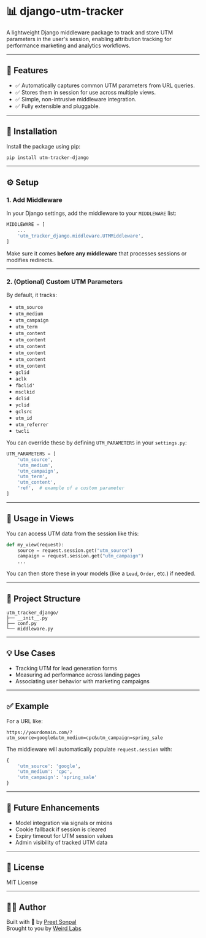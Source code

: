 # 📊 django-utm-tracker

A lightweight Django middleware package to track and store UTM parameters in the user's session, enabling attribution tracking for performance marketing and analytics workflows.

---

## 🚀 Features

- ✅ Automatically captures common UTM parameters from URL queries.
- ✅ Stores them in session for use across multiple views.
- ✅ Simple, non-intrusive middleware integration.
- ✅ Fully extensible and pluggable.

---

## 🔧 Installation

Install the package using pip:

```bash
pip install utm-tracker-django
```

---

## ⚙️ Setup

### 1. Add Middleware

In your Django settings, add the middleware to your `MIDDLEWARE` list:

```python
MIDDLEWARE = [
    ...
    'utm_tracker_django.middleware.UTMMiddleware',
]
```

Make sure it comes **before any middleware** that processes sessions or modifies redirects.

---

### 2. (Optional) Custom UTM Parameters

By default, it tracks:

- `utm_source`
- `utm_medium`
- `utm_campaign`
- `utm_term`
- `utm_content`
- `utm_content`
- `utm_content`
- `utm_content`
- `utm_content`
- `utm_content`
- `gclid`
- `aclk`
- `fbclid'`
- `msclkid`
- `dclid`
- `yclid`
- `gclsrc`
- `utm_id`
- `utm_referrer`
- `twcli`

You can override these by defining `UTM_PARAMETERS` in your `settings.py`:

```python
UTM_PARAMETERS = [
    'utm_source',
    'utm_medium',
    'utm_campaign',
    'utm_term',
    'utm_content',
    'ref',  # example of a custom parameter
]
```

---

## 🧪 Usage in Views

You can access UTM data from the session like this:

```python
def my_view(request):
    source = request.session.get("utm_source")
    campaign = request.session.get("utm_campaign")
    ...
```

You can then store these in your models (like a `Lead`, `Order`, etc.) if needed.

---

## 🧱 Project Structure

```text
utm_tracker_django/
├── __init__.py
├── conf.py
└── middleware.py
```

---

## 💡 Use Cases

- Tracking UTM for lead generation forms
- Measuring ad performance across landing pages
- Associating user behavior with marketing campaigns

---

## ✅ Example

For a URL like:

```
https://yourdomain.com/?utm_source=google&utm_medium=cpc&utm_campaign=spring_sale
```

The middleware will automatically populate `request.session` with:

```python
{
    'utm_source': 'google',
    'utm_medium': 'cpc',
    'utm_campaign': 'spring_sale'
}
```

---

## 🧰 Future Enhancements

- Model integration via signals or mixins
- Cookie fallback if session is cleared
- Expiry timeout for UTM session values
- Admin visibility of tracked UTM data

---

## 📜 License

MIT License

---

## 👨‍💻 Author

Built with 💙 by [Preet Sonpal](mailto:preet@weirdlabs.in)  
Brought to you by [Weird Labs](https://weirdlabs.in/)